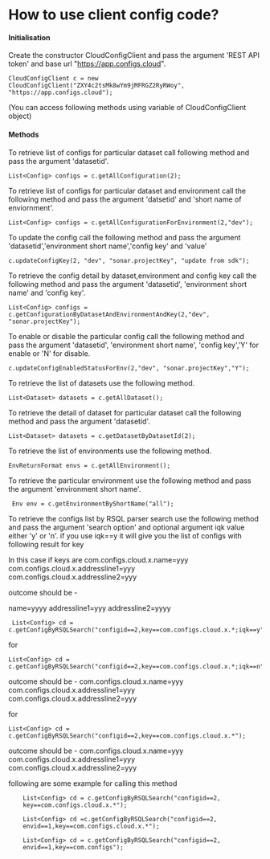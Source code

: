 # How to use client config code?

#### Initialisation 
Create the constructor CloudConfigClient and pass the argument 'REST API token' and base url "https://app.configs.cloud".

	CloudConfigClient c = new CloudConfigClient("ZXY4c2tsMk8wYm9jMFRGZ2RyRWoy", "https://app.configs.cloud");
	
(You can access following  methods using variable of CloudConfigClient object)

#### Methods	
To retrieve list of configs for particular dataset call  following method and pass the argument 'datasetid'.

	List<Config> configs = c.getAllConfiguration(2);

To retrieve list of configs for particular dataset and environment call the following method and pass the argument 'datsetid' and 'short name of enviornment'.

	List<Config> configs = c.getAllConfigurationForEnvironment(2,"dev");
	
To update the config call the following method and pass the argument 'datasetid','environment short name','config key' and 'value'

	c.updateConfigKey(2, "dev", "sonar.projectKey", "update from sdk");
	
To retrieve the config detail by dataset,environment and config key call the following method and pass the argument 'datasetid', 'environment short name' and 'config key'.

	List<Config> configs = c.getConfigurationByDatasetAndEnvironmentAndKey(2,"dev", "sonar.projectKey");
	
To enable or disable the particular config call the following method and pass the argument 'datasetid', 'environment short name', 'config key','Y' for enable or 'N' for disable.

	c.updateConfigEnabledStatusForEnv(2,"dev", "sonar.projectKey","Y");
	
To retrieve the list of datasets use the following method.

	List<Dataset> datasets = c.getAllDataset();
	
To retrieve the detail of dataset for particular dataset call the following method and pass the argument 'datasetid'.

	List<Dataset> datasets = c.getDatasetByDatasetId(2);
	
To retrieve the list of environments use the following method.

	EnvReturnFormat envs = c.getAllEnvironment();
	
To retrieve the particular environment use the following method and pass the argument 'environment short name'.
	 
	 Env env = c.getEnvironmentByShortName("all");
	
To retrieve the configs list by RSQL parser search use the following method and pass the argument 'search option' and optional argument iqk value either 'y' or 'n'. if you use iqk==y it will give you the list of configs with  following result for key

In this case if keys are 
com.configs.cloud.x.name=yyy
com.configs.cloud.x.addressline1=yyy
com.configs.cloud.x.addressline2=yyy

outcome should be -

name=yyyy
addressline1=yyy
addressline2=yyyy

	 List<Config> cd = c.getConfigByRSQLSearch("configid==2,key==com.configs.cloud.x.*;iqk==y");
	 

for	

	List<Config> cd = c.getConfigByRSQLSearch("configid==2,key==com.configs.cloud.x.*;iqk==n");

outcome should be -	
com.configs.cloud.x.name=yyy
com.configs.cloud.x.addressline1=yyy
com.configs.cloud.x.addressline2=yyy

for

	List<Config> cd = c.getConfigByRSQLSearch("configid==2,key==com.configs.cloud.x.*");
	
outcome should be -	
com.configs.cloud.x.name=yyy
com.configs.cloud.x.addressline1=yyy
com.configs.cloud.x.addressline2=yyy

following are some example for calling this method

		List<Config> cd = c.getConfigByRSQLSearch("configid==2,
		key==com.configs.cloud.x.*");
		
		List<Config> cd =c.getConfigByRSQLSearch("configid==2,
		envid==1,key==com.configs.cloud.x.*");
		
		List<Config> cd = c.getConfigByRSQLSearch("configid==2,
		envid==1,key==com.configs");
	
	
	



